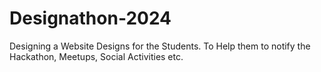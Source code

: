 # Designathon-2024
Designing a Website Designs for the Students. To Help them to notify the Hackathon, Meetups, Social Activities etc. 
